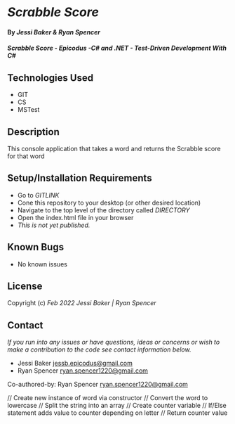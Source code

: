 # _Scrabble Score_

#### By _**Jessi Baker & Ryan Spencer**_ 

#### _Scrabble Score - Epicodus -C# and .NET - Test-Driven Development With C#_

## Technologies Used

* GIT
* CS
* MSTest

## Description

This console application that takes a word and returns the Scrabble
score for that word

## Setup/Installation Requirements

* Go to _GITLINK_
* Cone this repository to your desktop (or other desired location)
* Navigate to the top level of the directory called _DIRECTORY_
* Open the index.html file in your browser
* _This is not yet published._

## Known Bugs

* No known issues

## License

Copyright (c) _Feb 2022_ _Jessi Baker | Ryan Spencer_

## Contact

_If you run into any issues or have questions, ideas or concerns or wish to make a contribution to the code see contact information below._
* Jessi Baker <jessb.epicodus@gmail.com>
* Ryan Spencer <ryan.spencer1220@gmail.com>

Co-authored-by: Ryan Spencer <ryan.spencer1220@gmail.com>

// Create new instance of word via constructor
// Convert the word to lowercase
// Split the string into an array
// Create counter variable
// If/Else statement adds value to counter depending on letter
// Return counter value